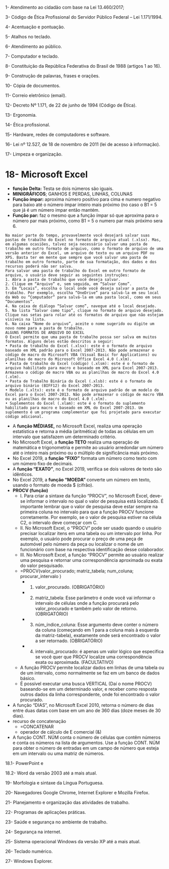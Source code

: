 
1- Atendimento ao cidadão com base na Lei 13.460/2017; 


3- Código de Ética Profissional do Servidor Público Federal – Lei 1.171/1994. 

4- Acentuação e pontuação. 

5- Atalhos no teclado. 

6- Atendimento ao público. 

7- Computador e teclado. 

8- Constituição da República Federativa do Brasil de 1988 (artigos 1 ao 16). 

9- Construção de palavras, frases e orações. 

10- Cópia de documentos. 

11- Correio eletrônico (email). 

12- Decreto Nº 1.171, de 22 de junho de 1994 (Código de Ética). 

13- Ergonomia. 

14- Ética profissional. 

15- Hardware, redes de computadores e software. 

16- Lei nº 12.527, de 18 de novembro de 2011 (lei de acesso à informação).

17- Limpeza e organização. 
 
# 18- Microsoft Excel
- **função Delta:** Testa se dois números são iguais.
- **MINIGRÁFICOS**; GANHOS E PERDAS, LINHAS, COLUNAS
- **Função ímpar:** aproxima número positivo para cima e numero negativo para baixo até o número ímpar inteiro mais próximo (no caso o B1 = 5 que já é um número impar então mantém.
- **Função par:** faz o mesmo que a função ímpar só que aproxima para o número par mais próximo, como B1 = 5 o numero par mais próximo sera 6.
```
Na maior parte do tempo, provavelmente você desejará salvar suas pastas de trabalho do Excel no formato de arquivo atual (.xlsx). Mas, em algumas ocasiões, talvez seja necessário salvar uma pasta de trabalho em outro formato de arquivo, como o formato de arquivo de uma versão anterior do Excel, um arquivo de texto ou um arquivo PDF ou XPS. Basta ter em mente que sempre que você salvar uma pasta de trabalho em outro formato, parte de sua formatação, dos dados e dos recursos poderá não ser salva.
Para salvar uma pasta de trabalho do Excel em outro formato de arquivo, o usuário deve seguir as seguintes instruções:
1. Abra a pasta de trabalho que você deseja salvar.
2. Clique em “Arquivo” e, sem seguida, em “Salvar Como”.
3. Em “Locais”, escolha o local onde você deseja salvar a pasta de trabalho. Por exemplo, escolha “OneDrive” para salvá-la em seu local da Web ou “Computador” para salvá-la em uma pasta local, como em seus “Documentos”.
4. Na caixa de diálogo “Salvar como”, navegue até o local desejado.
5. Na lista “Salvar como tipo”, clique no formato de arquivo desejado. Clique nas setas para rolar até os formatos de arquivo que não estejam visíveis na lista.
6. Na caixa “Nome do arquivo”, aceite o nome sugerido ou digite um novo nome para a pasta de trabalho.
ALGUNS FORMATOS DE ARQUIVO DO EXCEL
O Excel permite que uma pasta de trabalho possa ser salva em muitos formatos. Alguns deles estão descritos a seguir:
• Pasta de trabalho do Excel (.xlsx): este é o formato de arquivo baseado em XML padrão para o Excel 2007-2013. Não pode armazenar o código de macro do Microsoft VBA (Visual Basic for Applications) ou planilhas de macro do Microsoft Office Excel 4.0 (.xlm).
• Pasta de trabalho do Excel (código) (.xlsm): este é o formato de arquivo habilitado para macro e baseado em XML para Excel 2007-2013. Armazena o código de macro VBA ou as planilhas de macro do Excel 4.0 (.xlm).
• Pasta de Trabalho Binária do Excel (.xlsb): este é o formato de arquivo binário (BIFF12) do Excel 2007-2013.
• Modelo (.xltx): este é o formato de arquivo padrão de um modelo do Excel para o Excel 2007-2013. Não pode armazenar o código de macro VBA ou as planilhas de macro do Excel 4.0 (.xlm).
• Suplementos do Excel (.xlam): este é o formato do suplemento habilitado para macro e baseado em XML do Excel 2007-2013. Um suplemento é um programa complementar que foi projetado para executar código adicional.
```
- A **função MÉDIASE,** no Microsoft Excel, realiza uma operação estatística e retorna a média (aritmética) de todas as células em um intervalo que satisfazem um determinado critério.
- No Microsoft Excel, a **função TETO** realiza uma operação de matemática e trigonometria e permite ao usuário arredondar um número até o inteiro mais próximo ou o múltiplo de significância mais próximo.
- No Excel 2019, a **função “FIXO”** formata um número como texto com um número fixo de decimais.
- A **função “EXATO”**, no Excel 2019, verifica se dois valores de texto são idênticos.
- No Excel 2019, a **função “MOEDA”** converte um número em texto, usando o formato de moeda $ (cifrão).
- **PROCV (função)**
  - I. Para criar a sintaxe da função “PROCV”, no Microsoft Excel, deve-se informar o intervalo no qual o valor de pesquisa está localizado. É importante lembrar que o valor de pesquisa deve estar sempre na primeira coluna no intervalo para que a função PROCV funcione corretamente. Por exemplo, se o valor de pesquisa estiver na célula C2, o intervalo deve começar com C.
  - II. No Microsoft Excel, o “PROCV” pode ser usado quando o usuário precisar localizar itens em uma tabela ou um intervalo por linha. Por exemplo, o usuário pode procurar o preço de uma peça de automóvel pelo número da peça ou localizar o nome de um funcionário com base na respectiva identificação desse colaborador.
  - III. No Microsoft Excel, a função “PROCV” permite ao usuário realizar uma pesquisa e retornar uma correspondência aproximada ou exata do valor pesquisado.
  - =PROCV(valor_procurado; matriz_tabela; num_coluna; procurar_intervalo )
    - 1) valor_procurado. (OBRIGATÓRIO)
    - 2) matriz_tabela: Esse parâmetro é onde você vai informar o intervalo de células onde a função procurará pelo valor_procurado e também pelo valor de retorno. (OBRIGATÓRIO)
    - 3) núm_índice_coluna: Esse argumento deve conter o número da coluna (começando em 1 para a coluna mais à esquerda da matriz-tabela), exatamente onde será encontrado o valor a ser retornado. (OBRIGATÓRIO)
    - 4) intervalo_procurado: é apenas um valor lógico que especifica se você quer que PROCV localize uma correspondência exata ou aproximada. (FACULTATIVO)
  - A função PROCV permite localizar dados em linhas de uma tabela ou de um intervalo, como normalmente se faz em um banco de dados básico.
  - É possível executar uma busca VERTICAL (Daí o nome PROCV) baseando-se em um determinado valor, e receber como resposta outros dados da linha correspondente, onde foi encontrado o valor procurado.
- A função “DIAS”, no Microsoft Excel 2010, retorna o número de dias entre duas datas com base em um ano de 360 dias (doze meses de 30 dias).
- recurso de concatenação
   - =CONCATENAR
   - operador de cálculo de E comercial (&) 
- A função CONT. NÚM conta o número de células que contêm números e conta os números na lista de argumentos. Use a função CONT. NÚM para obter o número de entradas em um campo de número que esteja em um intervalo ou uma matriz de números.

18.1- PowerPoint e 

18.2- Word da versão 2003 até a mais atual. 

19- Morfologia e sintaxe da Língua Portuguesa. 

20- Navegadores Google Chrome, Internet Explorer e Mozilla Firefox. 

21- Planejamento e organização das atividades de trabalho. 

22- Programas de aplicações práticas. 

23- Saúde e segurança no ambiente de trabalho. 

24- Segurança na internet. 

25- Sistema operacional Windows da versão XP até a mais atual. 

26- Teclado numérico. 

27- Windows Explorer.
